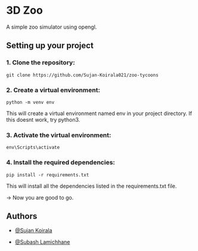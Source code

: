 # 3D Zoo

A simple zoo simulator using opengl.
## Setting up your project
### 1. Clone the repository:
```
git clone https://github.com/Sujan-Koirala021/zoo-tycoons
````

### 2. Create a virtual environment:
```python -m venv env```

This will create a virtual environment named env in your project directory. If this doesnt work, try python3.

### 3. Activate the virtual environment:
```env\Scripts\activate```

### 4. Install the required dependencies:
```pip install -r requirements.txt```

This will install all the dependencies listed in the requirements.txt file.

-> Now you are good to go.


## Authors

 - [@Sujan Koirala](https://github.com/Sujan-Koirala021)

 - [@Subash Lamichhane](https://github.com/Subash-Lamichhane)

